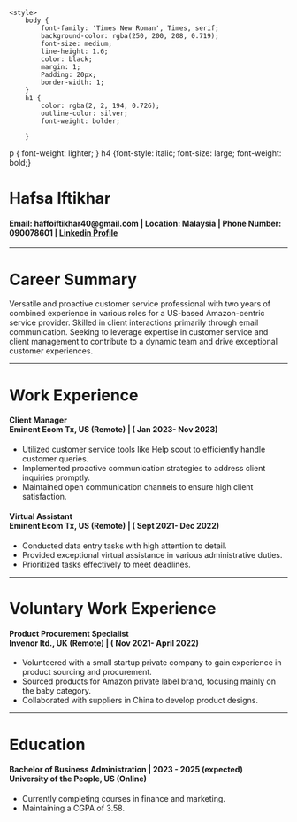 <!DOCTYPE html>
<head>
    <title>My Resume</title>

    <style>
        body {
            font-family: 'Times New Roman', Times, serif;
            background-color: rgba(250, 200, 208, 0.719);
            font-size: medium;
            line-height: 1.6;
            color: black;
            margin: 1;
            Padding: 20px;
            border-width: 1;
        }
        h1 {
            color: rgba(2, 2, 194, 0.726);
            outline-color: silver;
            font-weight: bolder;
            
        }
p {
    font-weight: lighter;
}
h4 {font-style: italic;
    font-size: large;
    font-weight: bold;}
    </style>
</head>
<body>
    <h1>Hafsa Iftikhar</h1>
    <h4>Email: haffoiftikhar40@gmail.com | Location: Malaysia | Phone Number: 090078601 | <a href="https://www.linkedin.com/in/hafsaiftikhar009"> Linkedin Profile</a> </h4>
    <hr>
    <h1> Career Summary</h1>
    <p>Versatile and proactive customer service professional with two years of combined experience in various 
        roles for a US-based Amazon-centric service provider. Skilled in client interactions primarily through email 
        communication. Seeking to leverage expertise in customer service and client management to contribute to 
        a dynamic team and drive exceptional customer experiences.</p>
        <hr>
    <h1>Work Experience</h1>
    <h4>Client Manager <br> Eminent Ecom Tx, US (Remote) | ( Jan 2023- Nov 2023) </h4>
    <ul>
        <li>Utilized customer service tools like Help scout to efficiently handle customer queries.</li>
    <li>Implemented proactive communication strategies to address client inquiries promptly.</li>
  <li>Maintained open communication channels to ensure high client satisfaction.</li>
    </ul>
    <h4>Virtual Assistant <br> Eminent Ecom Tx, US (Remote) | ( Sept 2021- Dec 2022) </h4>
    <ul>
        <li>Conducted data entry tasks with high attention to detail.</li>
    <li>Provided exceptional virtual assistance in various administrative duties.</li>
  <li>Prioritized tasks effectively to meet deadlines.</li>
    </ul>
    <hr>
    <h1>Voluntary Work Experience</h1>
    <h4>Product Procurement Specialist <br> Invenor ltd., UK (Remote) | ( Nov 2021- April 2022) </h4>
    <ul>
        <li>Volunteered with a small startup private company to gain experience in product sourcing and 
            procurement.</li>
    <li>Sourced products for Amazon private label brand, focusing mainly on the baby category.</li>
  <li>Collaborated with suppliers in China to develop product designs.</li>
    </ul>
    <hr>
    <h1>Education</h1>
    <h4>Bachelor of Business Administration | 2023 - 2025 (expected) <br> University of the People, US (Online) </h4>
    <ul>
        <li>Currently completing courses in finance and marketing.</li>
    <li>Maintaining a CGPA of 3.58.</li>
    </ul>







</body>
